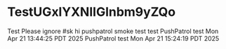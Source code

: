 # TestUGxlYXNlIGlnbm9yZQo
Test Please ignore
#sk
hi
pushpatrol smoke test
test
PushPatrol test Mon Apr 21 13:44:25 PDT 2025
PushPatrol test Mon Apr 21 15:24:19 PDT 2025


